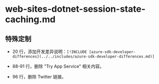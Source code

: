 # web-sites-dotnet-session-state-caching.md

## 特殊定制

* 20 行，添加开发差异说明：`[!INCLUDE [azure-sdk-developer-differences](../../includes/azure-sdk-developer-differences.md)]`

* 88-91 行，删除 "Try App Service" 相关内容。

* 96 行，删除 Twitter 链接。